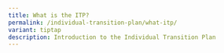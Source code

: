 ```yaml
---
title: What is the ITP?
permalink: /individual-transition-plan/what-itp/
variant: tiptap
description: Introduction to the Individual Transition Plan
---
```

<p></p>